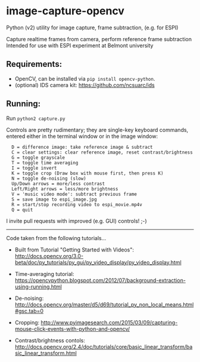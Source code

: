 # image-capture-opencv
Python (v2) utility for image capture, frame subtraction, (e.g. for ESPI)


Capture realtime frames from camera, perform reference frame subtraction
Intended for use with ESPI experiment at Belmont university

## Requirements:
 * OpenCV, can be installed via `pip install opencv-python`. 
 * (optional) IDS camera kit: https://github.com/ncsuarc/ids

## Running:
Run `python2 capture.py`

Controls are pretty rudimentary; they are single-key keyboard commands, entered either in the terminal window or in the image window:

      D = difference image: take reference image & subtract
      C = clear settings: clear reference image, reset contrast/brightness
      G = toggle grayscale
      T = toggle time averaging
      I = toggle invert
      K = toggle crop (Draw box with mouse first, then press K)
      N = toggle de-noising (slow)
      Up/Down arrows = more/less contrast
      Left/Right arrows = less/more brightness
      V = 'music video mode': subtract previous frame
      S = save image to espi_image.jpg
      R = start/stop recording video to espi_movie.mp4v
      Q = quit

I invite pull requests with improved (e.g. GUI) controls! ;-)

<hr>
Code taken from the following tutorials...

  * Built from Tutorial "Getting Started with Videos": http://docs.opencv.org/3.0-beta/doc/py_tutorials/py_gui/py_video_display/py_video_display.html
  *  Time-averaging tutorial: https://opencvpython.blogspot.com/2012/07/background-extraction-using-running.html

  * De-noising: http://docs.opencv.org/master/d5/d69/tutorial_py_non_local_means.html#gsc.tab=0

  * Cropping: http://www.pyimagesearch.com/2015/03/09/capturing-mouse-click-events-with-python-and-opencv/

  * Contrast/brightness contols: http://docs.opencv.org/2.4/doc/tutorials/core/basic_linear_transform/basic_linear_transform.html
